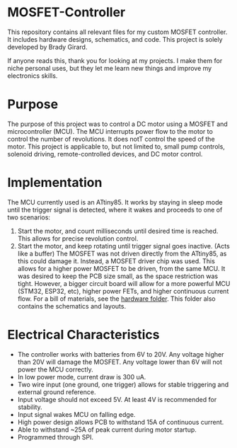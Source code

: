 # MOSFET-Controller
This repository contains all relevant files for my custom MOSFET controller. It includes hardware designs,
schematics, and code. This project is solely developed by Brady Girard. 

If anyone reads this, thank you for looking at my projects. I make them for niche personal uses, but they let me
learn new things and improve my electronics skills.

# Purpose
The purpose of this project was to control a DC motor using a MOSFET and microcontroller (MCU). The MCU
interrupts power flow to the motor to control the number of revolutions. It does notT control the speed of
the motor. This project is applicable to, but not limited to, small pump controls, solenoid driving, 
remote-controlled devices, and DC motor control.

# Implementation
The MCU currently used is an ATtiny85. It works by staying in sleep mode until the trigger signal is detected, where it 
wakes and proceeds to one of two scenarios:
1. Start the motor, and count milliseconds until desired time is reached. This allows for precise revolution control.
2. Start the motor, and keep rotating until trigger signal goes inactive. (Acts like a buffer)
The MOSFET was not driven directly from the ATtiny85, as this could damage it. Instead, a MOSFET driver chip was used.
This allows for a higher power MOSFET to be driven, from the same MCU. It was desired to keep the PCB size small, as the
space restriction was tight. However, a bigger circuit board will allow for a more powerful MCU (STM32, ESP32, etc),
higher power FETs, and higher continuous current flow.
For a bill of materials, see the [hardware folder](/hardware). This folder also contains the schematics and layouts.

# Electrical Characteristics
- The controller works with batteries from 6V to 20V. Any voltage higher than 20V will damage the MOSFET.
Any voltage lower than 6V will not power the MCU correctly. 
- In low power mode, current draw is 300 uA.
- Two wire input (one ground, one trigger) allows for stable triggering and external ground reference.
- Input voltage should not exceed 5V. At least 4V is recommended for stability.
- Input signal wakes MCU on falling edge.
- High power design allows PCB to withstand 15A of continuous current.
- Able to withstand ~25A of peak current during motor startup.
- Programmed through SPI.
